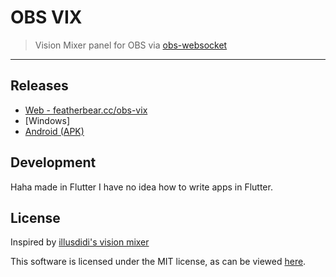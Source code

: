 # OBS VIX

> Vision Mixer panel for OBS via [obs-websocket](https://github.com/Palakis/obs-websocket)

---

## Releases

* [Web - featherbear.cc/obs-vix](http://featherbear.cc/obs-vix/)
* [Windows]
* [Android (APK)](https://nightly.link/featherbear/obs-vix/workflows/flutter/master/obs-vix_CI_BUILD.apk.zip)

<!-- This https://nightly.link site is pretty cool! -->

## Development

Haha made in Flutter I have no idea how to write apps in Flutter.

## License

Inspired by [illusdidi's vision mixer](http://illusdidi.000webhostapp.com/webtv/websocket/obs_studio_aux_new)

This software is licensed under the MIT license, as can be viewed [here](LICENSE).
